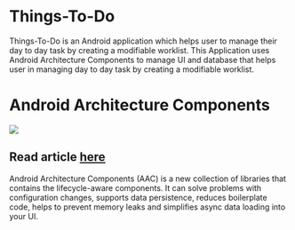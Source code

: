 # Things-To-Do
Things-To-Do is an Android application which helps user to manage their day to day task by creating a modifiable worklist. 
This Application uses Android Architecture Components to manage UI and database that helps user in managing day to
day task by creating a modifiable worklist.

# Android Architecture Components
![](https://cdn-images-1.medium.com/max/800/1*WVdFMYmEoCdXniy7ulDe5g.png)


## Read article [here](https://medium.com/proandroiddev/android-architecture-components-cb1ea88d3835)
Android Architecture Components (AAC) is a new collection of libraries that contains the lifecycle-aware components. It can solve problems with configuration changes, supports data persistence, reduces boilerplate code, helps to prevent memory leaks and simplifies async data loading into your UI.
